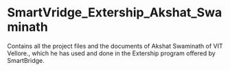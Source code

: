 # SmartVridge_Extership_Akshat_Swaminath
Contains all the project files and the documents of Akshat Swaminath of VIT Vellore., which he has used and done in the Extership program offered by SmartBridge.
